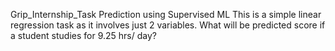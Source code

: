  Grip_Internship_Task
 Prediction using Supervised ML
 This is a simple linear regression task as it involves just 2 variables.
 What will be predicted score if a student studies for 9.25 hrs/ day?
